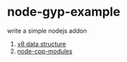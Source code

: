 node-gyp-example
================

write a simple nodejs addon   
1. [v8 data structure]  
2. [node-cpp-modules]



[v8 data structure]: http://izs.me/v8-docs/annotated.html
[node-cpp-modules]: https://github.com/kkaefer/node-cpp-modules
